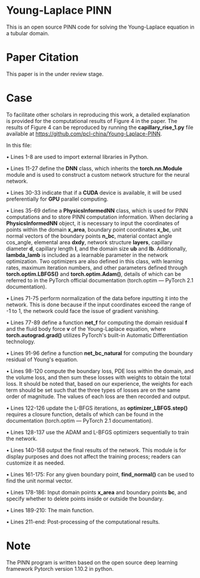 # Young-Laplace PINN
This is an open source PINN code for solving the Young-Laplace equation in a tubular domain.
# Paper Citation
This paper is in the under review stage.
# Case
To facilitate other scholars in reproducing this work, a detailed explanation is provided for the computational results of Figure 4 in the paper. The results of Figure 4 can be reproduced by running the **capillary_rise_1.py** file available at https://github.com/pcl-china/Young-Laplace-PINN.

In this file:

•	Lines 1-8 are used to import external libraries in Python.

•	Lines 11-27 define the **DNN** class, which inherits the **torch.nn.Module** module and is used to construct a custom network structure for the neural network.

•	Lines 30-33 indicate that if a **CUDA** device is available, it will be used preferentially for **GPU** parallel computing.

•	Lines 35-69 define a **PhysicsInformedNN** class, which is used for PINN computations and to store PINN computation information. When declaring a **PhysicsInformedNN** object, it is necessary to input the coordinates of points within the domain **x_area**, boundary point coordinates **x_bc**, unit normal vectors of the boundary points **n_bc**, material contact angle cos_angle, elemental area **dxdy**, network structure **layers**, capillary diameter **d**, capillary length **l**, and the domain size **ub** and **lb**. Additionally, **lambda_lamb** is included as a learnable parameter in the network optimization. Two optimizers are also defined in this class, with learning rates, maximum iteration numbers, and other parameters defined through **torch.optim.LBFGS()** and **torch.optim.Adam()**, details of which can be referred to in the PyTorch official documentation (torch.optim — PyTorch 2.1 documentation).

•	Lines 71-75 perform normalization of the data before inputting it into the network. This is done because if the input coordinates exceed the range of -1 to 1, the network could face the issue of gradient vanishing.

•	Lines 77-89 define a function **net_f** for computing the domain residual **f** and the fluid body force **v** of the Young-Laplace equation, where **torch.autograd.grad()** utilizes PyTorch's built-in Automatic Differentiation technology.

•	Lines 91-96 define a function **net_bc_natural** for computing the boundary residual of Young's equation.

•	Lines 98-120 compute the boundary loss, PDE loss within the domain, and the volume loss, and then sum these losses with weights to obtain the total loss. It should be noted that, based on our experience, the weights for each term should be set such that the three types of losses are on the same order of magnitude. The values of each loss are then recorded and output.

•	Lines 122-126 update the L-BFGS iterations, as **optimizer_LBFGS.step()** requires a closure function, details of which can be found in the documentation (torch.optim — PyTorch 2.1 documentation).

•	Lines 128-137 use the ADAM and L-BFGS optimizers sequentially to train the network.

•	Lines 140-158 output the final results of the network. This module is for display purposes and does not affect the training process; readers can customize it as needed.

•	Lines 161-175: For any given boundary point, **find_normal()** can be used to find the unit normal vector.

•	Lines 178-186: Input domain points **x_area** and boundary points **bc**, and specify whether to delete points inside or outside the boundary.

•	Lines 189-210: The main function.

•	Lines 211-end: Post-processing of the computational results.

# Note
The PINN program is written based on the open source deep learning framework Pytorch version 1.10.2 in python.
